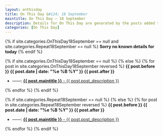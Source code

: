 ```yaml
---
layout: onthisday
title: On This Day &#124; 18 September
maintitle: On This Day — 18 September
description: Details for On This Day are genarated by the posts added to the website so the content is subject to changes/updates over time.
categories: [On This Day]
---
```


{% if site.categories.OnThisDay18September == null and site.categories.Repeat18September == null %}
<strong>Sorry no known details for today</strong>
{% endif %}

{% if site.categories.OnThisDay18September == null %}
{% else %}
{% for post in site.categories.OnThisDay18September reversed %}
<strong>{{ post.before }} {{ post.date | date: "%e %B %Y" }} {{ post.after }}</strong>
<ul>
<li> ——: <a href="{{ post.url }}"><strong>{{ post.maintitle }}</strong> - {{ post.post_description }}</a></li>
</ul>
{% endfor %}
{% endif %}

{% if site.categories.Repeat18September == null %}
{% else %}
{% for post in site.categories.Repeat18September reversed %}
<strong>{{ post.before }} {{ post.date | date: "%e %B %Y" }} {{ post.after }}</strong>
<ul>
<li> ——: <a href="{{ post.url }}"><strong>{{ post.maintitle }}</strong> - {{ post.post_description }}</a></li>
</ul>
{% endfor %}
{% endif %}
